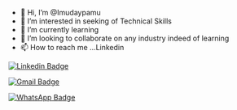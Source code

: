 - 👋 Hi, I’m @Imudaypamu
- 👀 I’m interested in seeking of Technical Skills
- 🌱 I’m currently learning 
- 💞️ I’m looking to collaborate on any industry indeed of learning
- 📫 How to reach me ...Linkedin

<!-- SOCAIL MEDIA HANDLES -->
[![Linkedin Badge](https://img.shields.io/badge/-Imudaypamu-blue?style=flat-square&logo=Linkedin&logoColor=white&link=https://www.linkedin.com/in/uday-kiran-pamu-0741501a3)](https://www.linkedin.com/in/uday-kiran-pamu-0741501a3)

[![Gmail Badge](https://img.shields.io/badge/-imudaykiranpamu@gmail.com-c14438?style=flat-square&logo=Gmail&logoColor=white&link=mailto:imudaykiranpamu@gmail.com)](mailto:ritikumariupadhyay24@gmail.com)

[![WhatsApp Badge](https://img.shields.io/badge/-WhatsApp-25D366?style=flat-square&logo=whatsapp&logoColor=white&link=https://wa.me/+919701514053)](https://wa.me/+919701514053)

<!---
Imudaypamu/Imudaypamu is a ✨ special ✨ repository because its `README.md` (this file) appears on your GitHub profile.
You can click the Preview link to take a look at your changes.
--->
